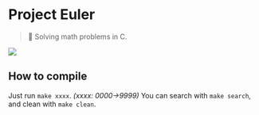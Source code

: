 # Project Euler
> 📜 Solving math problems in C.

<img src="https://projecteuler.net/profile/MakiXx.png">

## How to compile

Just run `make xxxx`. *(xxxx: 0000->9999)*
You can search with `make search`,
and clean with `make clean`.